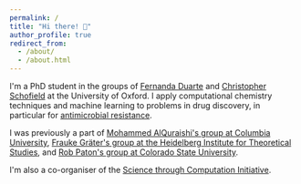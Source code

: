 ```yaml
---
permalink: /
title: "Hi there! 👋"
author_profile: true
redirect_from: 
  - /about/
  - /about.html
---
```


I'm a PhD student in the groups of [Fernanda Duarte](https://www.duartegroupchem.org) and [Christopher Schofield](https://schofield.web.ox.ac.uk) at the University of Oxford. I apply computational chemistry techniques and machine learning to problems in drug discovery, in particular for [antimicrobial resistance](https://www.ineosoxford.ox.ac.uk).

I was previously a part of [Mohammed AlQuraishi's group at Columbia University](https://www.aqlab.io), [Frauke Gräter's group at the Heidelberg Institute for Theoretical Studies](https://www.h-its.org/research/mbm/), and [Rob Paton's group at Colorado State University](https://patonlab.com/).

I'm also a co-organiser of the [Science through Computation Initiative](https://www.compmotifs.com).
